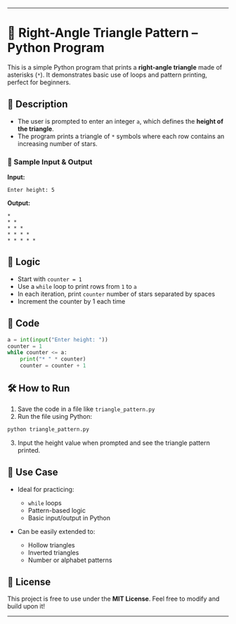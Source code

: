 
---

# 🔺 Right-Angle Triangle Pattern – Python Program

This is a simple Python program that prints a **right-angle triangle** made of asterisks (`*`). It demonstrates basic use of loops and pattern printing, perfect for beginners.

## 📌 Description

* The user is prompted to enter an integer `a`, which defines the **height of the triangle**.
* The program prints a triangle of `*` symbols where each row contains an increasing number of stars.

### 🧾 Sample Input & Output

**Input:**

```
Enter height: 5
```

**Output:**

```
*  
* *  
* * *  
* * * *  
* * * * *  
```

## 🧠 Logic

* Start with `counter = 1`
* Use a `while` loop to print rows from `1` to `a`
* In each iteration, print `counter` number of stars separated by spaces
* Increment the counter by 1 each time

## 🧾 Code

```python
a = int(input("Enter height: "))
counter = 1
while counter <= a:
    print("* " * counter)
    counter = counter + 1
```

## 🛠️ How to Run

1. Save the code in a file like `triangle_pattern.py`
2. Run the file using Python:

```bash
python triangle_pattern.py
```

3. Input the height value when prompted and see the triangle pattern printed.

## 🎯 Use Case

* Ideal for practicing:

  * `while` loops
  * Pattern-based logic
  * Basic input/output in Python

* Can be easily extended to:

  * Hollow triangles
  * Inverted triangles
  * Number or alphabet patterns

## 📄 License

This project is free to use under the **MIT License**.
Feel free to modify and build upon it!

---

